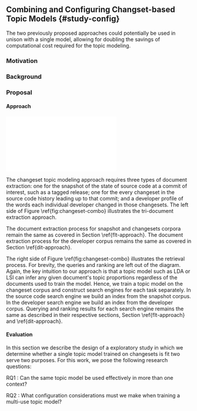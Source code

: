 
## Combining and Configuring Changset-based Topic Models {#study-config}

The two previously proposed approaches could potentially be used in unison with
a single model, allowing for doubling the savings of computational cost
required for the topic modeling.

### Motivation

### Background

### Proposal

#### Approach

![Combining changeset-based feature location and developer identifiation
\label{fig:changeset-combo}](figures/changeset-combo.pdf)

The changeset topic modeling approach requires three types of document
extraction: one for the snapshot of the state of source code at a commit of
interest, such as a tagged release; one for the every changeset in the source
code history leading up to that commit; and a developer profile of the words
each individual developer changed in those changesets. The left side of Figure
\ref{fig:changeset-combo} illustrates the tri-document extraction approach.

The document extraction process for snapshot and changesets corpora remain the
same as covered in Section \ref{flt-approach}. The document extraction process
for the developer corpus remains the same as covered in Section
\ref{dit-approach}.

The right side of Figure \ref{fig:changeset-combo} illustrates the retrieval
process. For brevity, the queries and ranking are left out of the diagram.
Again, the key intuition to our approach is that a topic model such as LDA or
LSI can infer any given document's topic proportions regardless of the
documents used to train the model. Hence, we train a topic model on the
changeset corpus and construct search engines for each task separately. In the
source code search engine we build an index from the snapshot corpus. In the
developer search engine we build an index from the developer corpus. Querying
and ranking results for each search engine remains the same as described in
their respective sections, Section \ref{flt-approach} and \ref{dit-approach}.

#### Evaluation

In this section we describe the design of a exploratory study in which we
determine whether a single topic model trained on changesets is fit two serve
two purposes. For this work, we pose the following research questions:

RQ1
:   Can the same topic model be used effectively in more than one context?

RQ2
:   What configuration considerations must we make when training a multi-use
topic model?

